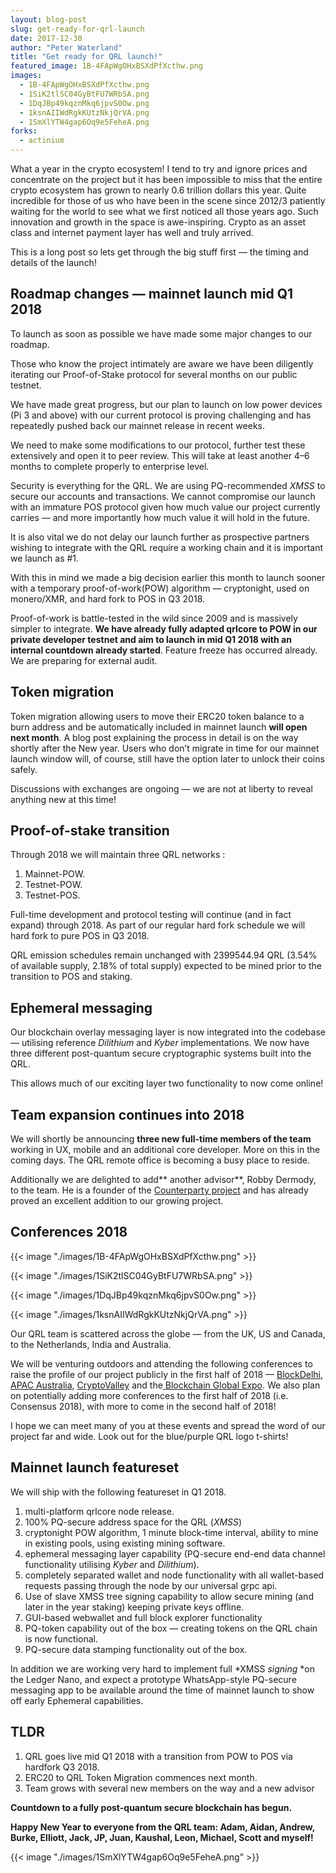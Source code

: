 ```yaml
---
layout: blog-post
slug: get-ready-for-qrl-launch
date: 2017-12-30
author: "Peter Waterland"
title: "Get ready for QRL launch!"
featured_image: 1B-4FApWgOHxBSXdPfXcthw.png
images:
  - 1B-4FApWgOHxBSXdPfXcthw.png
  - 1SiK2tlSC04GyBtFU7WRbSA.png
  - 1DqJBp49kqznMkq6jpvS0Ow.png
  - 1ksnAIIWdRgkKUtzNkjQrVA.png
  - 1SmXlYTW4gap6Oq9e5FeheA.png
forks:
  - actinium
---
```


What a year in the crypto ecosystem! I tend to try and ignore prices and concentrate on the project but it has been impossible to miss that the entire crypto ecosystem has grown to nearly 0.6 trillion dollars this year. Quite incredible for those of us who have been in the scene since 2012/3 patiently waiting for the world to see what we first noticed all those years ago. Such innovation and growth in the space is awe-inspiring. Crypto as an asset class and internet payment layer has well and truly arrived.

This is a long post so lets get through the big stuff first — the timing and details of the launch!

## Roadmap changes — mainnet launch mid Q1 2018

To launch as soon as possible we have made some major changes to our roadmap.

Those who know the project intimately are aware we have been diligently iterating our Proof-of-Stake protocol for several months on our public testnet.

We have made great progress, but our plan to launch on low power devices (Pi 3 and above) with our current protocol is proving challenging and has repeatedly pushed back our mainnet release in recent weeks.

We need to make some modifications to our protocol, further test these extensively and open it to peer review. This will take at least another 4–6 months to complete properly to enterprise level.

Security is everything for the QRL. We are using PQ-recommended *XMSS* to secure our accounts and transactions. We cannot compromise our launch with an immature POS protocol given how much value our project currently carries — and more importantly how much value it will hold in the future.

It is also vital we do not delay our launch further as prospective partners wishing to integrate with the QRL require a working chain and it is important we launch as #1.

With this in mind we made a big decision earlier this month to launch sooner with a temporary proof-of-work(POW) algorithm — cryptonight, used on monero/XMR, and hard fork to POS in Q3 2018.

Proof-of-work is battle-tested in the wild since 2009 and is massively simpler to integrate. **We have already fully adapted qrlcore to POW in our private developer testnet and aim to launch in mid Q1 2018 with an internal countdown already started**. Feature freeze has occurred already. We are preparing for external audit.

## Token migration

Token migration allowing users to move their ERC20 token balance to a burn address and be automatically included in mainnet launch **will open next month**. A blog post explaining the process in detail is on the way shortly after the New year. Users who don’t migrate in time for our mainnet launch window will, of course, still have the option later to unlock their coins safely.

Discussions with exchanges are ongoing — we are not at liberty to reveal anything new at this time!

## Proof-of-stake transition

Through 2018 we will maintain three QRL networks :

1. Mainnet-POW.
1. Testnet-POW.
1. Testnet-POS.

Full-time development and protocol testing will continue (and in fact expand) through 2018. As part of our regular hard fork schedule we will hard fork to pure POS in Q3 2018.

QRL emission schedules remain unchanged with 2399544.94 QRL (3.54% of available supply, 2.18% of total supply) expected to be mined prior to the transition to POS and staking.

## Ephemeral messaging

Our blockchain overlay messaging layer is now integrated into the codebase — utilising reference *Dilithium* and *Kyber* implementations. We now have three different post-quantum secure cryptographic systems built into the QRL.

This allows much of our exciting layer two functionality to now come online!

## Team expansion continues into 2018

We will shortly be announcing **three new full-time members of the team** working in UX, mobile and an additional core developer. More on this in the coming days. The QRL remote office is becoming a busy place to reside.

Additionally we are delighted to add** another advisor**, Robby Dermody, to the team. He is a founder of the [Counterparty project](https://counterparty.io) and has already proved an excellent addition to our growing project.

## Conferences 2018

{{< image "./images/1B-4FApWgOHxBSXdPfXcthw.png" >}}

{{< image "./images/1SiK2tlSC04GyBtFU7WRbSA.png" >}}

{{< image "./images/1DqJBp49kqznMkq6jpvS0Ow.png" >}}

{{< image "./images/1ksnAIIWdRgkKUtzNkjQrVA.png" >}}

Our QRL team is scattered across the globe — from the UK, US and Canada, to the Netherlands, India and Australia.

We will be venturing outdoors and attending the following conferences to raise the profile of our project publicly in the first half of 2018 — [BlockDelhi](https://www.blackarrowconferences.com/blockdelhi.html), [APAC Australia](http://www.apacblockchain.com.au/), [CryptoValley](https://www.cryptovalleyconference.com/) and the[ Blockchain Global Expo](https://blockchain-expo.com/global/). We also plan on potentially adding more conferences to the first half of 2018 (i.e. Consensus 2018), with more to come in the second half of 2018!

I hope we can meet many of you at these events and spread the word of our project far and wide. Look out for the blue/purple QRL logo t-shirts!

## Mainnet launch featureset

We will ship with the following featureset in Q1 2018.

1. multi-platform qrlcore node release.
1. 100% PQ-secure address space for the QRL (*XMSS*)
1. cryptonight POW algorithm, 1 minute block-time interval, ability to mine in existing pools, using existing mining software.
1. ephemeral messaging layer capability (PQ-secure end-end data channel functionality utilising *Kyber* and *Dilithium*).
1. completely separated wallet and node functionality with all wallet-based requests passing through the node by our universal grpc api.
1. Use of slave XMSS tree signing capability to allow secure mining (and later in the year staking) keeping private keys offline.
1. GUI-based webwallet and full block explorer functionality
1. PQ-token capability out of the box — creating tokens on the QRL chain is now functional.
1. PQ-secure data stamping functionality out of the box.

In addition we are working very hard to implement full *XMSS *signing* *on the Ledger Nano, and expect a prototype WhatsApp-style PQ-secure messaging app to be available around the time of mainnet launch to show off early Ephemeral capabilities.

## TLDR

1. QRL goes live mid Q1 2018 with a transition from POW to POS via hardfork Q3 2018.
1. ERC20 to QRL Token Migration commences next month.
1. Team grows with several new members on the way and a new advisor

**Countdown to a fully post-quantum secure blockchain has begun.**

**Happy New Year to everyone from the QRL team: Adam, Aidan, Andrew, Burke, Elliott, Jack, JP, Juan, Kaushal, Leon, Michael, Scott and myself!**

{{< image "./images/1SmXlYTW4gap6Oq9e5FeheA.png" >}}